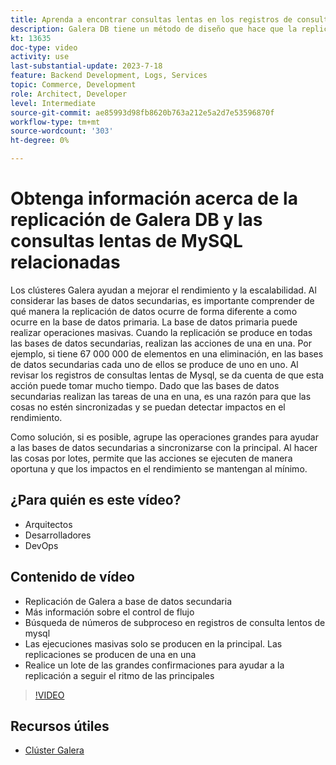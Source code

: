 ```yaml
---
title: Aprenda a encontrar consultas lentas en los registros de consultas lentas de mysql y por qué el método de diseño de replicación de Galera DB puede ser la razón
description: Galera DB tiene un método de diseño que hace que la replicación de datos en bases de datos secundarias tome más tiempo que la primaria. Aprenda a encontrar estos eventos en el registro de consultas lentas de mysql y la razón subyacente por la que ve entradas en los registros de consultas lentas y quizás cómo evitarlas en el futuro.
kt: 13635
doc-type: video
activity: use
last-substantial-update: 2023-7-18
feature: Backend Development, Logs, Services
topic: Commerce, Development
role: Architect, Developer
level: Intermediate
source-git-commit: ae85993d98fb8620b763a212e5a2d7e53596870f
workflow-type: tm+mt
source-wordcount: '303'
ht-degree: 0%

---
```


# Obtenga información acerca de la replicación de Galera DB y las consultas lentas de MySQL relacionadas

Los clústeres Galera ayudan a mejorar el rendimiento y la escalabilidad. Al considerar las bases de datos secundarias, es importante comprender de qué manera la replicación de datos ocurre de forma diferente a como ocurre en la base de datos primaria. La base de datos primaria puede realizar operaciones masivas. Cuando la replicación se produce en todas las bases de datos secundarias, realizan las acciones de una en una. Por ejemplo, si tiene 67 000 000 de elementos en una eliminación, en las bases de datos secundarias cada uno de ellos se produce de uno en uno. Al revisar los registros de consultas lentas de Mysql, se da cuenta de que esta acción puede tomar mucho tiempo. Dado que las bases de datos secundarias realizan las tareas de una en una, es una razón para que las cosas no estén sincronizadas y se puedan detectar impactos en el rendimiento.

Como solución, si es posible, agrupe las operaciones grandes para ayudar a las bases de datos secundarias a sincronizarse con la principal. Al hacer las cosas por lotes, permite que las acciones se ejecuten de manera oportuna y que los impactos en el rendimiento se mantengan al mínimo.

## ¿Para quién es este vídeo?

- Arquitectos
- Desarrolladores
- DevOps

## Contenido de vídeo

- Replicación de Galera a base de datos secundaria
- Más información sobre el control de flujo
- Búsqueda de números de subproceso en registros de consulta lentos de mysql
- Las ejecuciones masivas solo se producen en la principal. Las replicaciones se producen de una en una
- Realice un lote de las grandes confirmaciones para ayudar a la replicación a seguir el ritmo de las principales

>[!VIDEO](https://video.tv.adobe.com/v/3421688?learn=on)

## Recursos útiles

- [Clúster Galera](https://galeracluster.com/)
